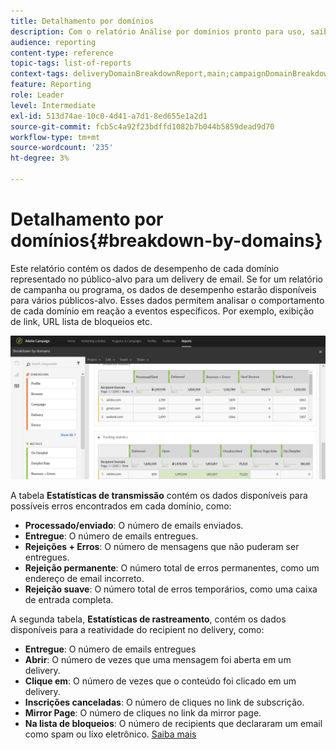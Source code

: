 ```yaml
---
title: Detalhamento por domínios
description: Com o relatório Análise por domínios pronto para uso, saiba mais sobre os dados de desempenho de seus deliveries, dependendo do domínio de cada cliente.
audience: reporting
content-type: reference
topic-tags: list-of-reports
context-tags: deliveryDomainBreakdownReport,main;campaignDomainBreakdownReport,main;programDomainBreakdownReport,main
feature: Reporting
role: Leader
level: Intermediate
exl-id: 513d74ae-10c0-4d41-a7d1-8ed655e1a2d1
source-git-commit: fcb5c4a92f23bdffd1082b7b044b5859dead9d70
workflow-type: tm+mt
source-wordcount: '235'
ht-degree: 3%

---
```


# Detalhamento por domínios{#breakdown-by-domains}

Este relatório contém os dados de desempenho de cada domínio representado no público-alvo para um delivery de email. Se for um relatório de campanha ou programa, os dados de desempenho estarão disponíveis para vários públicos-alvo. Esses dados permitem analisar o comportamento de cada domínio em reação a eventos específicos. Por exemplo, exibição de link, URL lista de bloqueios etc.

![](assets/delivery_reports_6.png)

A tabela **Estatísticas de transmissão** contém os dados disponíveis para possíveis erros encontrados em cada domínio, como:

* **Processado/enviado**: O número de emails enviados.
* **Entregue**: O número de emails entregues.
* **Rejeições + Erros**: O número de mensagens que não puderam ser entregues.
* **Rejeição permanente**: O número total de erros permanentes, como um endereço de email incorreto.
* **Rejeição suave**: O número total de erros temporários, como uma caixa de entrada completa.

A segunda tabela, **Estatísticas de rastreamento**, contém os dados disponíveis para a reatividade do recipient no delivery, como:

* **Entregue**: O número de emails entregues
* **Abrir**: O número de vezes que uma mensagem foi aberta em um delivery.
* **Clique em**: O número de vezes que o conteúdo foi clicado em um delivery.
* **Inscrições canceladas**: O número de cliques no link de subscrição.
* **Mirror Page**: O número de cliques no link da mirror page.
* **Na  lista de bloqueios**: O número de recipients que declararam um email como spam ou lixo eletrônico. [Saiba mais](../../audiences/using/about-opt-in-and-opt-out-in-campaign.md)
